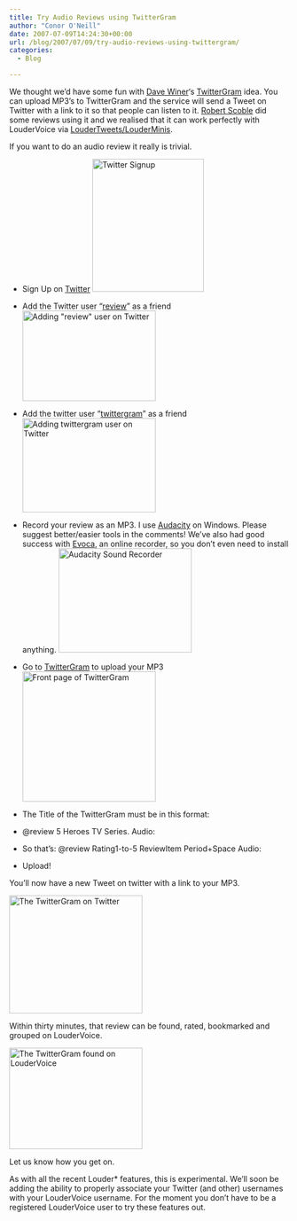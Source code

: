 ```yaml
---
title: Try Audio Reviews using TwitterGram
author: "Conor O'Neill"
date: 2007-07-09T14:24:30+00:00
url: /blog/2007/07/09/try-audio-reviews-using-twittergram/
categories:
  - Blog

---
```

We thought we&#8217;d have some fun with [Dave Winer][1]&#8216;s [TwitterGram][2] idea. You can upload MP3&#8217;s to TwitterGram and the service will send a Tweet on Twitter with a link to it so that people can listen to it. [Robert Scoble][3] did some reviews using it and we realised that it can work perfectly with LouderVoice via [LouderTweets/LouderMinis][4].

If you want to do an audio review it really is trivial.

  * Sign Up on [Twitter][5]
[<img src="https://loudervoice.com/wp-content/uploads/2007/07/09/try-audio-reviews-using-twittergram/761605460_924d67e8db_m.jpg" width="201" height="240" alt="Twitter Signup" />][6]

  * Add the Twitter user &#8220;[review][7]&#8221; as a friend
[<img src="https://loudervoice.com/wp-content/uploads/2007/07/09/try-audio-reviews-using-twittergram/760745207_ae5883d16d_m.jpg" width="240" height="163" alt="Adding &quot;review&quot; user on Twitter" />][8]

  * Add the twitter user &#8220;[twittergram][9]&#8221; as a friend
[<img src="https://loudervoice.com/wp-content/uploads/2007/07/09/try-audio-reviews-using-twittergram/760745973_fdef1015e1_m.jpg" width="240" height="170" alt="Adding twittergram user on Twitter" />][10]

  * Record your review as an MP3. I use [Audacity][11] on Windows. Please suggest better/easier tools in the comments! We&#8217;ve also had good success with [Evoca][12], an online recorder, so you don&#8217;t even need to install anything.
[<img src="https://loudervoice.com/wp-content/uploads/2007/07/09/try-audio-reviews-using-twittergram/761606022_ba01e92fb1_m.jpg" width="240" height="188" alt="Audacity Sound  Recorder" />][13]

  * Go to [TwitterGram][2] to upload your MP3
[<img src="https://loudervoice.com/wp-content/uploads/2007/07/09/try-audio-reviews-using-twittergram/761606440_304525fde0_m.jpg" width="240" height="235" alt="Front page of TwitterGram" />][14]

  * The Title of the TwitterGram must be in this format:
  * @review 5 Heroes TV Series. Audio:
  * So that&#8217;s: @review Rating1-to-5 ReviewItem Period+Space Audio:
  * Upload!

You&#8217;ll now have a new Tweet on twitter with a link to your MP3.

[<img src="https://loudervoice.com/wp-content/uploads/2007/07/09/try-audio-reviews-using-twittergram/760747039_5533c58121_m.jpg" width="240" height="213" alt="The TwitterGram on Twitter" />][15]

Within thirty minutes, that review can be found, rated, bookmarked and grouped on LouderVoice.

[<img src="https://loudervoice.com/wp-content/uploads/2007/07/09/try-audio-reviews-using-twittergram/761604808_d42da707e6_m.jpg" width="240" height="183" alt="The TwitterGram found on LouderVoice" />][16]

Let us know how you get on.

As with all the recent Louder* features, this is experimental. We&#8217;ll soon be adding the ability to properly associate your Twitter (and other) usernames with your LouderVoice username. For the moment you don&#8217;t have to be a registered LouderVoice user to try these features out.

 [1]: http://www.scripting.com/2007/06/27.html
 [2]: http://www.twittergram.com/
 [3]: http://scobleizer.com/2007/07/03/james-our-coo-reviews-iphone-on-twittergram/
 [4]: http://business.loudervoice.com/2007/06/13/loudervoice-twitter-mash-up/
 [5]: http://twitter.com/signup
 [6]: http://www.flickr.com/photos/bandon1/761605460/ "Photo Sharing"
 [7]: http://twitter.com/review
 [8]: http://www.flickr.com/photos/bandon1/760745207/ "Photo Sharing"
 [9]: http://twitter.com/twittergram
 [10]: http://www.flickr.com/photos/bandon1/760745973/ "Photo Sharing"
 [11]: http://audacity.sourceforge.net/
 [12]: http://www.evoca.com/
 [13]: http://www.flickr.com/photos/bandon1/761606022/ "Photo Sharing"
 [14]: http://www.flickr.com/photos/bandon1/761606440/ "Photo Sharing"
 [15]: http://www.flickr.com/photos/bandon1/760747039/ "Photo Sharing"
 [16]: http://www.flickr.com/photos/bandon1/761604808/ "Photo Sharing"